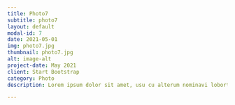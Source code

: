 ```yaml
---
title: Photo7
subtitle: photo7
layout: default
modal-id: 7
date: 2021-05-01
img: photo7.jpg
thumbnail: photo7.jpg
alt: image-alt
project-date: May 2021
client: Start Bootstrap
category: Photo
description: Lorem ipsum dolor sit amet, usu cu alterum nominavi lobortis. At duo novum diceret. Tantas apeirian vix et, usu sanctus postulant inciderint ut, populo diceret necessitatibus in vim. Cu eum dicam feugiat noluisse.

---
```

